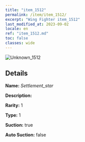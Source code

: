 ```yaml
---
title: "item_1512"
permalink: /item/item_1512/
excerpt: "Wing Fighter item_1512"
last_modified_at: 2023-09-02
locale: en
ref: "item_1512.md"
toc: false
classes: wide
---
```



 ![Unknown_1512](/images/item/Settlement_star_p.png)



## Details

 **Name:** *Settlement_star* 

 **Description:** 

 **Rarity:** 1 

 **Type:** 1 

 **Suction:** true 

 **Auto Suction:** false 


